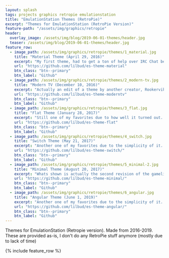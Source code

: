 ```yaml
---
layout: splash
tags: projects graphics retropie emulationstation
title: "EmulationStation Themes (RetroPie)"
excerpt: "Themes for EmulationStation (RetroPie Version)"
feature-path: "/assets/img/graphics/retropie"
header:
  overlay_image: /assets/img/blog/2019-06-01-themes/header.jpg
  teaser: /assets/img/blog/2019-06-01-themes/header.jpg
feature_row:
  - image_path: /assets/img/graphics/retropie/themes/1_material.jpg
    title: "Material Theme (April 29, 2016)"
    excerpt: "My first theme, had to get a ton of help over IRC Chat because it crashed the frontend due to running out of VRAM"
    url: "https://github.com/lilbud/es-theme-material"
    btn_class: "btn--primary"
    btn_label: "Github"
  - image_path: /assets/img/graphics/retropie/themes/2_modern-tv.jpg
    title: "Modern TV (December 10, 2016)"
    excerpt: "Actually an edit of a theme by another creator, Rookervik. My edits consisted of a gridview and a new layout for the gamelist."
    url: "https://github.com/lilbud/es-theme-moderntv"
    btn_class: "btn--primary"
    btn_label: "Github"
  - image_path: /assets/img/graphics/retropie/themes/3_flat.jpg
    title: "Flat Theme (January 28, 2017)"
    excerpt: "Still one of my favorites due to how well it turned out. Both light and dark themes. [Dark Version Here](https://github.com/lilbud/es-theme-flat-dark)"
    url: "https://github.com/lilbud/es-theme-flat"
    btn_class: "btn--primary"
    btn_label: "Github"
  - image_path: /assets/img/graphics/retropie/themes/4_switch.jpg
    title: "Switch Theme (May 21, 2017)"
    excerpt: "Another one of my favorites due to the simplicity of it. I based the layout off of Grila's Switch Theme for Launchbox."
    url: "https://github.com/lilbud/es-theme-switch/"
    btn_class: "btn--primary"
    btn_label: "Github"
  - image_path: /assets/img/graphics/retropie/themes/5_minimal-2.jpg
    title: "Minimal Theme (August 20, 2017)"
    excerpt: "Whats shown is actually the second revision of the gamelist, made to look like Kodi's default theme."
    url: "https://github.com/lilbud/es-theme-minimal/"
    btn_class: "btn--primary"
    btn_label: "Github"
  - image_path: /assets/img/graphics/retropie/themes/6_angular.jpg
    title: "Angular Theme (June 1, 2019)"
    excerpt: "Another one of my favorites due to the simplicity of it. I based the layout off of Grila's Switch Theme for Launchbox."
    url: "https://github.com/lilbud/es-theme-angular/"
    btn_class: "btn--primary"
    btn_label: "Github"
---
```


Themes for EmulationStation (Retropie version). Made from 2016-2019. These are provided as-is, I don't do any RetroPie stuff anymore (mostly due to lack of time)

{% include feature_row %}
